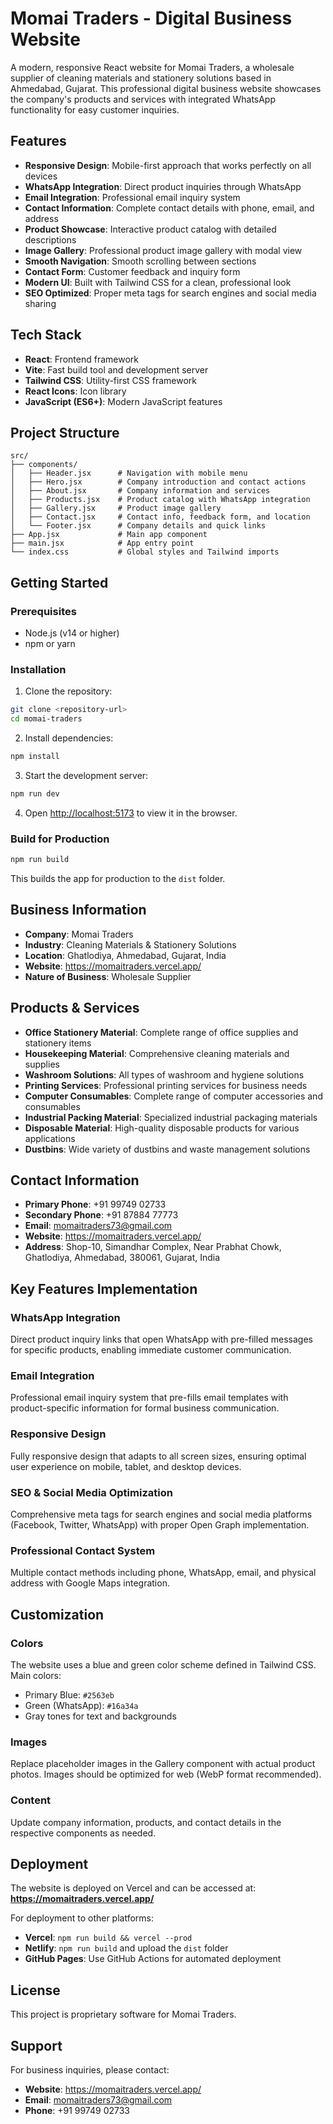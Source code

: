 # Momai Traders - Digital Business Website

A modern, responsive React website for Momai Traders, a wholesale supplier of cleaning materials and stationery solutions based in Ahmedabad, Gujarat. This professional digital business website showcases the company's products and services with integrated WhatsApp functionality for easy customer inquiries.

## Features

- **Responsive Design**: Mobile-first approach that works perfectly on all devices
- **WhatsApp Integration**: Direct product inquiries through WhatsApp
- **Email Integration**: Professional email inquiry system
- **Contact Information**: Complete contact details with phone, email, and address
- **Product Showcase**: Interactive product catalog with detailed descriptions
- **Image Gallery**: Professional product image gallery with modal view
- **Smooth Navigation**: Smooth scrolling between sections
- **Contact Form**: Customer feedback and inquiry form
- **Modern UI**: Built with Tailwind CSS for a clean, professional look
- **SEO Optimized**: Proper meta tags for search engines and social media sharing

## Tech Stack

- **React**: Frontend framework
- **Vite**: Fast build tool and development server
- **Tailwind CSS**: Utility-first CSS framework
- **React Icons**: Icon library
- **JavaScript (ES6+)**: Modern JavaScript features

## Project Structure

```
src/
├── components/
│   ├── Header.jsx      # Navigation with mobile menu
│   ├── Hero.jsx        # Company introduction and contact actions
│   ├── About.jsx       # Company information and services
│   ├── Products.jsx    # Product catalog with WhatsApp integration
│   ├── Gallery.jsx     # Product image gallery
│   ├── Contact.jsx     # Contact info, feedback form, and location
│   └── Footer.jsx      # Company details and quick links
├── App.jsx             # Main app component
├── main.jsx            # App entry point
└── index.css           # Global styles and Tailwind imports
```

## Getting Started

### Prerequisites

- Node.js (v14 or higher)
- npm or yarn

### Installation

1. Clone the repository:
```bash
git clone <repository-url>
cd momai-traders
```

2. Install dependencies:
```bash
npm install
```

3. Start the development server:
```bash
npm run dev
```

4. Open [http://localhost:5173](http://localhost:5173) to view it in the browser.

### Build for Production

```bash
npm run build
```

This builds the app for production to the `dist` folder.

## Business Information

- **Company**: Momai Traders
- **Industry**: Cleaning Materials & Stationery Solutions
- **Location**: Ghatlodiya, Ahmedabad, Gujarat, India
- **Website**: https://momaitraders.vercel.app/
- **Nature of Business**: Wholesale Supplier

## Products & Services

- **Office Stationery Material**: Complete range of office supplies and stationery items
- **Housekeeping Material**: Comprehensive cleaning materials and supplies
- **Washroom Solutions**: All types of washroom and hygiene solutions
- **Printing Services**: Professional printing services for business needs
- **Computer Consumables**: Complete range of computer accessories and consumables
- **Industrial Packing Material**: Specialized industrial packaging materials
- **Disposable Material**: High-quality disposable products for various applications
- **Dustbins**: Wide variety of dustbins and waste management solutions

## Contact Information

- **Primary Phone**: +91 99749 02733
- **Secondary Phone**: +91 87884 77773
- **Email**: momaitraders73@gmail.com
- **Website**: https://momaitraders.vercel.app/
- **Address**: Shop-10, Simandhar Complex, Near Prabhat Chowk, Ghatlodiya, Ahmedabad, 380061, Gujarat, India

## Key Features Implementation

### WhatsApp Integration
Direct product inquiry links that open WhatsApp with pre-filled messages for specific products, enabling immediate customer communication.

### Email Integration
Professional email inquiry system that pre-fills email templates with product-specific information for formal business communication.

### Responsive Design
Fully responsive design that adapts to all screen sizes, ensuring optimal user experience on mobile, tablet, and desktop devices.

### SEO & Social Media Optimization
Comprehensive meta tags for search engines and social media platforms (Facebook, Twitter, WhatsApp) with proper Open Graph implementation.

### Professional Contact System
Multiple contact methods including phone, WhatsApp, email, and physical address with Google Maps integration.

## Customization

### Colors
The website uses a blue and green color scheme defined in Tailwind CSS. Main colors:
- Primary Blue: `#2563eb`
- Green (WhatsApp): `#16a34a`
- Gray tones for text and backgrounds

### Images
Replace placeholder images in the Gallery component with actual product photos. Images should be optimized for web (WebP format recommended).

### Content
Update company information, products, and contact details in the respective components as needed.

## Deployment

The website is deployed on Vercel and can be accessed at: **https://momaitraders.vercel.app/**

For deployment to other platforms:
- **Vercel**: `npm run build && vercel --prod`
- **Netlify**: `npm run build` and upload the `dist` folder
- **GitHub Pages**: Use GitHub Actions for automated deployment

## License

This project is proprietary software for Momai Traders.

## Support

For business inquiries, please contact:
- **Website**: https://momaitraders.vercel.app/
- **Email**: momaitraders73@gmail.com
- **Phone**: +91 99749 02733

